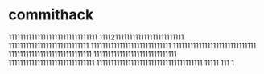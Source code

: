 # commithack
1111111111111111111111111111111
11112111111111111111111111111
1111111111111111111111111111
1111111111111111111111111111
11111111111111111111111111111
11111111111111111111111111111
11111111111111111111111111111
111111111111111111111111111111
1111111111111111111111111111111111111
11111
111
1
